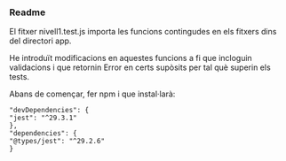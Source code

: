 ### Readme

El fitxer nivell1.test.js importa les funcions contingudes en els fitxers dins del directori app.

He introduït modificacions en aquestes funcions a fi que incloguin validacions
i que retornin Error en certs supòsits per tal què superin els tests.

Abans de començar, fer npm i que instal·larà:
```
"devDependencies": {
"jest": "^29.3.1"
},
"dependencies": {
"@types/jest": "^29.2.6"
}

```

```
